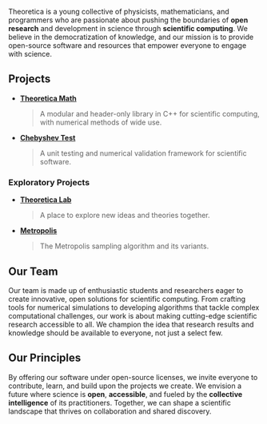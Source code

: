 Theoretica is a young collective of physicists, mathematicians, and programmers who are passionate about pushing the boundaries of **open research** and development in science through **scientific computing**. We believe in the democratization of knowledge, and our mission is to provide open-source software and resources that empower everyone to engage with science.

## Projects
- [**Theoretica Math**](https://github.com/chaotic-society/theoretica)
  > A modular and header-only library in C++ for scientific computing, with numerical methods of wide use.

- [**Chebyshev Test**](http://github.com/chaotic-society/chebyshev)
  > A unit testing and numerical validation framework for scientific software.

### Exploratory Projects
- [**Theoretica Lab**](http://github.com/chaotic-society/theoretica-lab)
  > A place to explore new ideas and theories together.

- [**Metropolis**](http://github.com/chaotic-society/metropolis)
  > The Metropolis sampling algorithm and its variants.

## Our Team
Our team is made up of enthusiastic students and researchers eager to create innovative, open solutions for scientific computing. From crafting tools for numerical simulations to developing algorithms that tackle complex computational challenges, our work is about making cutting-edge scientific research accessible to all. We champion the idea that research results and knowledge should be available to everyone, not just a select few.

## Our Principles
By offering our software under open-source licenses, we invite everyone to contribute, learn, and build upon the projects we create. We envision a future where science is **open**, **accessible**, and fueled by the **collective intelligence** of its practitioners. Together, we can shape a scientific landscape that thrives on collaboration and shared discovery.
